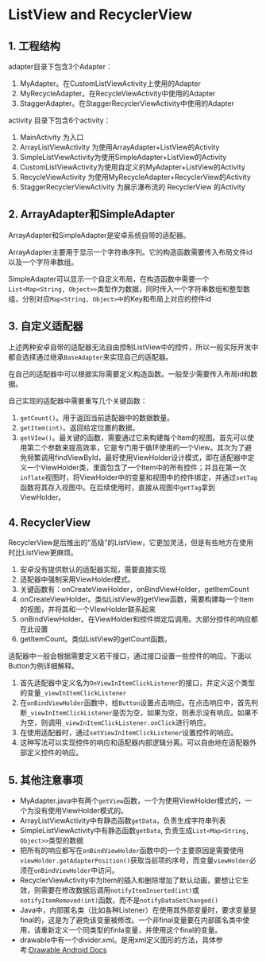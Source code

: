 # ListView and RecyclerView

## 1. 工程结构
adapter目录下包含3个Adapter：

1. MyAdapter。在CustomListViewActivity上使用的Adapter
2. MyRecycleAdapter。在RecycleViewActivity中使用的Adapter
3. StaggerAdapter。在StaggerRecyclerViewActivity中使用的Adapter

activity 目录下包含6个activity：

1. MainActivity 为入口
2. ArrayListViewActivity 为使用ArrayAdapter+ListView的Activity
3. SimpleListViewActivity为使用SimpleAdapter+ListView的Activity
4. CustomListViewActivity为使用自定义的MyAdapter+ListView的Activity
5. RecycleViewActivity 为使用MyRecycleAdapter+RecyclerView的Activity
6. StaggerRecyclerViewActivity 为展示瀑布流的 RecyclerView 的Activity

## 2. ArrayAdapter和SimpleAdapter

ArrayAdapter和SimpleAdapter是安卓系统自带的适配器。

ArrayAdapter主要用于显示一个字符串序列。它的构造函数需要传入布局文件id以及一个字符串数组。

SimpleAdapter可以显示一个自定义布局，在构造函数中需要一个`List<Map<String, Object>>`类型作为数据，同时传入一个字符串数组和整型数组，分别对应`Map<String, Object>中`的Key和布局上对应的控件id



## 3. 自定义适配器

上述两种安卓自带的适配器无法自由控制ListView中的控件，所以一般实际开发中都会选择通过继承`BaseAdapter`来实现自己的适配器。

在自己的适配器中可以根据实际需要定义构造函数。一般至少需要传入布局id和数据。

自己实现的适配器中需要重写几个关键函数：

1. `getCount()`。用于返回当前适配器中的数据数量。
2. `getItem(int)`。返回给定位置的数据。
3. `getVIew()`。最关键的函数，需要通过它来构建每个Item的视图。首先可以使用第二个参数来提高效率，它是专门用于循环使用的一个View。其次为了避免频繁调用findViewById，最好使用ViewHolder设计模式，即在适配器中定义一个ViewHolder类，里面包含了一个Item中的所有控件；并且在第一次`inflate`视图时，将ViewHolder中的变量和视图中的控件绑定，并通过`setTag`函数将其存入视图中。在后续使用时，直接从视图中`getTag`拿到ViewHolder。



## 4. RecyclerView

RecyclerView是后推出的“高级”的ListView，它更加灵活，但是有些地方在使用时比ListView更麻烦。

1. 安卓没有提供默认的适配器实现，需要直接实现
2. 适配器中强制采用ViewHolder模式。
3. 关键函数有：onCreateViewHolder，onBindViewHolder，getItemCount
4. onCreateViewHolder。类似ListView的getView函数，需要构建每一个Item的视图，并将其和一个VIewHolder联系起来
5. onBindViewHolder。在ViewHolder和控件绑定后调用。大部分控件的响应都在此设置
6. getItemCount。类似ListView的getCount函数。

适配器中一般会根据需要定义若干接口，通过接口设置一些控件的响应。下面以Button为例详细解释。

1. 首先适配器中定义名为`OnViewInItemClickListener`的接口，并定义这个类型的变量`_viewInItemClickListener`
2. 在`onBindViewHolder`函数中，给`Button`设置点击响应。在点击响应中，首先判断`_viewInItemClickListener`是否为空，如果为空，则表示没有响应。如果不为空，则调用`_viewInItemClickListener.onClick`进行响应。
3. 在使用适配器时，通过`setViewInItemClickListener`设置控件的响应。
4. 这种写法可以实现控件的响应和适配器内部逻辑分离。可以自由地在适配器外部定义控件的响应。




## 5. 其他注意事项
- MyAdapter.java中有两个`getView`函数，一个为使用ViewHolder模式的，一个为没有使用ViewHolder模式的。
- ArrayListViewActivity中有静态函数`getData`，负责生成字符串列表
- SimpleListViewActivity中有静态函数`getData`, 负责生成`List<Map<String, Object>>`类型的数据
- 把所有的响应都写在`onBindViewHolder`函数中的一个主要原因是需要使用`viewHolder.getAdapterPosition()`获取当前项的序号，而变量`viewHolder`必须在`onBindViewHolder`中访问。
- RecyclerViewActivity中为Item的插入和删除增加了默认动画，要想让它生效，则需要在修改数据后调用`notifyItemInserted(int)`或`notifyItemRemoved(int)`函数，而不是`notifyDataSetChanged()`
- Java中，内部匿名类（比如各种Listener）在使用其外部变量时，要求变量是final的，这是为了避免该变量被修改。一个非final变量要在内部匿名类中使用，请重新定义一个同类型的finla变量，并使用这个final的变量。
- drawable中有一个divider.xml。是用xml定义图形的方法，具体参考:[Drawable Android Docs](https://developer.android.com/guide/topics/resources/drawable-resource#Shape)



